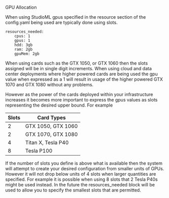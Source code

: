 GPU Allocation

When using StudioML gpus specified in the resource section of the config.yaml being used are typically done using slots.

```
resources_needed:
    cpus: 1
    gpus: 1
    hdd: 3gb
    ram: 2gb
    gpuMem: 2gb
```

When using cards such as the GTX 1050, or GTX 1060 then the slots assigned will be in single digit increments.  When using cloud and data center deployments where higher powered cards are being used the gpu value when expressed as a 1 will result in usage of the higher powered GTX 1070 and GTX 1080 without any problems.

However as the power of the cards deployed within your infrastructure increases it becomes more important to express the gpus values as slots representing the desired upper bound.  For example

|Slots|Card Types|
|---|---|
|2|GTX 1050, GTX 1060|
|2|GTX 1070, GTX 1080|
|4|Titan X, Tesla P40|
|8|Tesla P100|

If the number of slots you define is above what is available then the system will attempt to create your desired configuration from smaller units of GPUs.  However it will not drop below units of 4 slots when larger quantities are specified.  For example it is possible when using 8 slots that 2 Tesla P40s might be used instead.  In the future the resources_needed block will be used to allow you to specify the smallest slots that are permitted.
